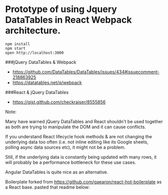 Prototype of using Jquery DataTables in React Webpack architecture.
=====================

```
npm install
npm start
open http://localhost:3000
```

###jQuery DataTables & Webpack

- https://github.com/DataTables/DataTables/issues/434#issuecomment-218863925
- https://datatables.net/q/webpack

###React & jQuery DataTables

- https://gist.github.com/checkraiser/8555856

Note:

Many have warned jQuery DataTables and React shouldn't be used together as both are trying to manipulate the DOM and it can cause conflicts. 

If you understand React lifecycle hook methods & are not changing the underlying data too often (i.e. not inline editing like its Google sheets, polling async data sources etc), it might not be a problem.

Still, if the underlying data is constantly being updated with many rows, it will probably be a performance bottleneck for these use cases.

Angular DataTables is quite nice as an alternative.

Boilerplate forked from https://github.com/gaearon/react-hot-boilerplate as a React base. pasted that readme below:
